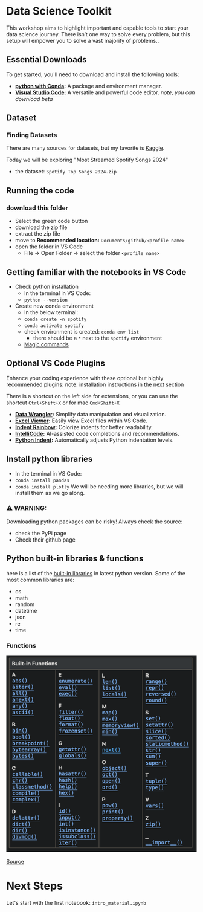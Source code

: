 
# Data Science Toolkit
This workshop aims to highlight important and capable tools to start your data science journey. There isn’t one way to solve every problem, but this setup will empower you to solve a vast majority of problems..

## Essential Downloads

To get started, you'll need to download and install the following tools:

- **[python with Conda](https://docs.anaconda.com/miniconda/):** A package and environment manager.
- **[Visual Studio Code](https://code.visualstudio.com/download):** A versatile and powerful code editor. _note, you can download beta_


## Dataset

### Finding Datasets

There are many sources for datasets, but my favorite is [Kaggle](https://www.kaggle.com/datasets).

Today we will be exploring "Most Streamed Spotify Songs 2024" 
* the dataset: `Spotify Top Songs 2024.zip`


## Running the code
### download this folder
* Select the green code button
* download the zip file
* extract the zip file
* move to **Recommended location:** `Documents/github/<profile name>`
* open the folder in VS Code
  * File -> Open Folder -> select the folder `<profile name>`


## Getting familiar with the notebooks in VS Code
* Check python installation
  * In the terminal in VS Code:
  * `python --version`
* Create new conda environment
  * In the below terminal:
  * `conda create -n spotify`
  * `conda activate spotify`
  * check environment is created: `conda env list`
    * there should be a `*` next to the `spotify` environment
  * [Magic commands](https://ipython.readthedocs.io/en/stable/interactive/magics.html)

## Optional VS Code Plugins

Enhance your coding experience with these optional but highly recommended plugins:
note: installation instructions in the next section

There is a shortcut on the left side for extensions, or you can use the shortcut `Ctrl+Shift+X` or for mac `Cmd+Shift+X`


- **[Data Wrangler](https://marketplace.visualstudio.com/items?itemName=ms-toolsai.datawrangler):** Simplify data manipulation and visualization.
- **[Excel Viewer](https://marketplace.visualstudio.com/items?itemName=GrapeCity.gc-excelviewer):** Easily view Excel files within VS Code.
- **[Indent Rainbow](https://marketplace.visualstudio.com/items?itemName=oderwat.indent-rainbow):** Colorize indents for better readability.
- **[IntelliCode](https://marketplace.visualstudio.com/items?itemName=VisualStudioExptTeam.vscodeintellicode):** AI-assisted code completions and recommendations.
- **[Python Indent](https://marketplace.visualstudio.com/items?itemName=KevinRose.vsc-python-indent):** Automatically adjusts Python indentation levels.


## Install python libraries
* In the terminal in VS Code:
* `conda install pandas`
* `conda install plotly`
We will be needing more libraries, but we will install them as we go along.

### ⚠️ WARNING:
Downloading python packages can be risky! Always check the source:
* check the PyPi page
* Check their github page


## Python built-in libraries & functions
here is a list of the [built-in libraries](https://docs.python.org/3/library/index.html) in latest python version.
Some of the most common libraries are:
* os
* math
* random
* datetime
* json
* re
* time

### Functions
![alt text](image.png)

[Source](https://docs.python.org/3/library/functions.html)


# Next Steps
Let's start with the first notebook: `intro_material.ipynb`